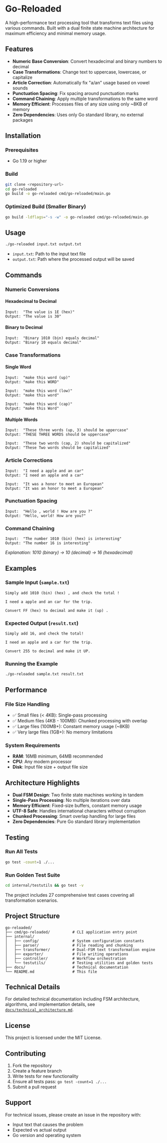 # Go-Reloaded

A high-performance text processing tool that transforms text files using various commands. Built with a dual finite state machine architecture for maximum efficiency and minimal memory usage.

## Features

- **Numeric Base Conversion**: Convert hexadecimal and binary numbers to decimal
- **Case Transformations**: Change text to uppercase, lowercase, or capitalize
- **Article Correction**: Automatically fix "a/an" usage based on vowel sounds  
- **Punctuation Spacing**: Fix spacing around punctuation marks
- **Command Chaining**: Apply multiple transformations to the same word
- **Memory Efficient**: Processes files of any size using only ~8KB of memory
- **Zero Dependencies**: Uses only Go standard library, no external packages

## Installation

### Prerequisites
- Go 1.19 or higher

### Build
```bash
git clone <repository-url>
cd go-reloaded
go build -o go-reloaded cmd/go-reloaded/main.go
```

### Optimized Build (Smaller Binary)
```bash
go build -ldflags="-s -w" -o go-reloaded cmd/go-reloaded/main.go
```

## Usage

```bash
./go-reloaded input.txt output.txt
```

- `input.txt`: Path to the input text file
- `output.txt`: Path where the processed output will be saved

## Commands

### Numeric Conversions

#### Hexadecimal to Decimal
```
Input:  "The value is 1E (hex)"
Output: "The value is 30"
```

#### Binary to Decimal  
```
Input:  "Binary 1010 (bin) equals decimal"
Output: "Binary 10 equals decimal"
```

### Case Transformations

#### Single Word
```
Input:  "make this word (up)"
Output: "make this WORD"

Input:  "make this word (low)"  
Output: "make this word"

Input:  "make this word (cap)"
Output: "make this Word"
```
#### Multiple Words
```
Input:  "These three words (up, 3) should be uppercase"
Output: "THESE THREE WORDS should be uppercase"

Input:  "These two words (cap, 2) should be capitalized"  
Output: "These Two words should be capitalized"
```

### Article Corrections
```
Input:  "I need a apple and an car"
Output: "I need an apple and a car"

Input:  "It was a honor to meet an European"
Output: "It was an honor to meet a European"
```

### Punctuation Spacing
```
Input:  "Hello , world ! How are you ?"
Output: "Hello, world! How are you?"
```

### Command Chaining
```
Input:  "The number 1010 (bin) (hex) is interesting"
Output: "The number 16 is interesting"
```
*Explanation: 1010 (binary) → 10 (decimal) → 16 (hexadecimal)*

## Examples

### Sample Input (`sample.txt`)
```
Simply add 1010 (bin) (hex) , and check the total !

I need a apple and an car for the trip.

Convert FF (hex) to decimal and make it (up) .
```

### Expected Output (`result.txt`)
```
Simply add 16, and check the total!

I need an apple and a car for the trip.

Convert 255 to decimal and make it UP.
```

### Running the Example
```bash
./go-reloaded sample.txt result.txt
```

## Performance

### File Size Handling
- ✅ Small files (< 4KB): Single-pass processing
- ✅ Medium files (4KB - 100MB): Chunked processing with overlap
- ✅ Large files (100MB+): Constant memory usage (~8KB)
- ✅ Very large files (1GB+): No memory limitations

### System Requirements
- **RAM**: 16MB minimum, 64MB recommended
- **CPU**: Any modern processor
- **Disk**: Input file size + output file size

## Architecture Highlights

- **Dual FSM Design**: Two finite state machines working in tandem
- **Single-Pass Processing**: No multiple iterations over data
- **Memory Efficient**: Fixed-size buffers, constant memory usage
- **UTF-8 Safe**: Handles international characters without corruption
- **Chunked Processing**: Smart overlap handling for large files
- **Zero Dependencies**: Pure Go standard library implementation

## Testing

### Run All Tests
```bash
go test -count=1 ./...
```

### Run Golden Test Suite
```bash
cd internal/testutils && go test -v
```

The project includes 27 comprehensive test cases covering all transformation scenarios.

## Project Structure

```
go-reloaded/
├── cmd/go-reloaded/          # CLI application entry point
├── internal/
│   ├── config/               # System configuration constants
│   ├── parser/               # File reading and chunking
│   ├── transformer/          # Dual-FSM text transformation engine
│   ├── exporter/             # File writing operations
│   ├── controller/           # Workflow orchestration
│   └── testutils/            # Testing utilities and golden tests
├── docs/                     # Technical documentation
└── README.md                 # This file
```

## Technical Details

For detailed technical documentation including FSM architecture, algorithms, and implementation details, see [`docs/technical_architecture.md`](docs/technical_architecture.md).

## License

This project is licensed under the MIT License.

## Contributing

1. Fork the repository
2. Create a feature branch
3. Write tests for new functionality
4. Ensure all tests pass: `go test -count=1 ./...`
5. Submit a pull request

## Support

For technical issues, please create an issue in the repository with:
- Input text that causes the problem
- Expected vs actual output
- Go version and operating system